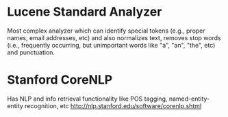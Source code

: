 Lucene Standard Analyzer
=========================
Most complex analyzer which can identify special tokens (e.g., proper names, email addresses, etc) and also normalizes text, removes stop words (i.e., frequently occurring, but unimportant words like "a", "an", "the", etc) and punctuation.

Stanford CoreNLP
================
Has NLP and info retrieval functionality like POS tagging, named-entity-entity recognition, etc
http://nlp.stanford.edu/software/corenlp.shtml
